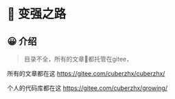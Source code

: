 # 📙 变强之路
## 😀 介绍

> 目录不全，所有的文章📔都托管在gitee，
   
 所有的文章都在这
 https://gitee.com/cuberzhx/cuberzhx/

个人的代码库都在这
https://gitee.com/cuberzhx/growing/
